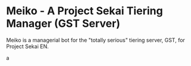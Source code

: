 # Meiko - A Project Sekai Tiering Manager (GST Server)
Meiko is a managerial bot for the "totally serious" tiering server, GST, for Project Sekai EN.

 a